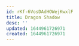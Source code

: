 ```yaml
---
id: rKf-6VosDAdHOWejKwxlF
title: Dragon Shadow
desc: ''
updated: 1644961726971
created: 1644961726971
---
```


